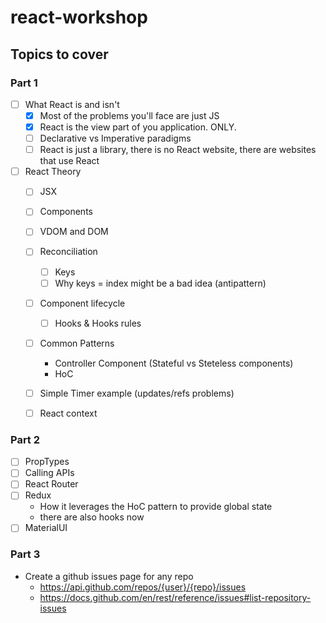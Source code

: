 # react-workshop

## Topics to cover

### Part 1

- [ ] What React is and isn't
    - [x] Most of the problems you'll face are just JS
    - [x] React is the view part of you application. ONLY.
    - [ ] Declarative vs Imperative paradigms
    - [ ] React is just a library, there is no React website, there are websites that use React
  
- [ ] React Theory
    - [ ] JSX
    - [ ] Components
    - [ ] VDOM and DOM
    - [ ] Reconciliation
        - [ ] Keys
        - [ ] Why keys = index might be a bad idea (antipattern)
    - [ ] Component lifecycle
        - [ ] Hooks & Hooks rules
    - [ ] Common Patterns
        - Controller Component (Stateful vs Steteless components)
        - HoC
    - [ ] Simple Timer example (updates/refs problems)
    - [ ] React context

  
### Part 2

- [ ] PropTypes
- [ ] Calling APIs
- [ ] React Router
- [ ] Redux
    - How it leverages the HoC pattern to provide global state
    - there are also hooks now
- [ ] MaterialUI

### Part 3
- Create a github issues page for any repo
    - https://api.github.com/repos/{user}/{repo}/issues
    - https://docs.github.com/en/rest/reference/issues#list-repository-issues